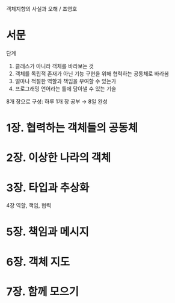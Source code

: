 객체지향의 사실과 오해 / 조영호

# 서문

단계

1. 클래스가 아니라 객체를 바라보는 것
2. 객체를 독립적 존재가 아닌 기능 구현을 위해 협력하는 공동체로 바라봄
3. 얼마나 적절한 역할과 책임을 부여할 수 있는가
4. 프로그래밍 언어라는 틀에 담아낼 수 있는 기술

8개 장으로 구성: 하루 1개 장 공부 → 8일 완성

# 1장. 협력하는 객체들의 공동체

# 2장. 이상한 나라의 객체

# 3장. 타입과 추상화

4장 역할, 책임, 협력

# 5장. 책임과 메시지

# 6장. 객체 지도

# 7장. 함께 모으기
